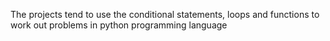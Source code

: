 The projects tend to use the conditional statements, loops and functions to work out problems in python programming language